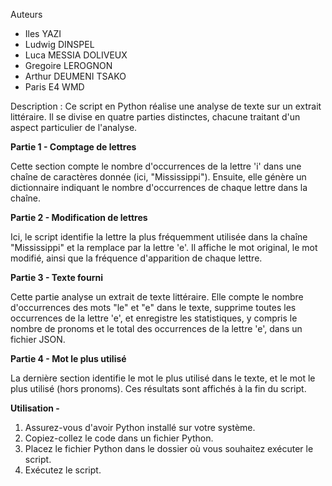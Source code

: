 Auteurs
- Iles YAZI
- Ludwig DINSPEL
- Luca MESSIA DOLIVEUX
- Gregoire LEROGNON
- Arthur DEUMENI TSAKO
- Paris E4 WMD

Description :
Ce script en Python réalise une analyse de texte sur un extrait littéraire. Il se divise en quatre parties distinctes, chacune traitant d'un aspect particulier de l'analyse.

**Partie 1 - Comptage de lettres**

Cette section compte le nombre d'occurrences de la lettre 'i' dans une chaîne de caractères donnée (ici, "Mississippi"). Ensuite, elle génère un dictionnaire indiquant le nombre d'occurrences de chaque lettre dans la chaîne.

**Partie 2 - Modification de lettres**

Ici, le script identifie la lettre la plus fréquemment utilisée dans la chaîne "Mississippi" et la remplace par la lettre 'e'. Il affiche le mot original, le mot modifié, ainsi que la fréquence d'apparition de chaque lettre.

**Partie 3 - Texte fourni**

Cette partie analyse un extrait de texte littéraire. Elle compte le nombre d'occurrences des mots "le" et "e" dans le texte, supprime toutes les occurrences de la lettre 'e', et enregistre les statistiques, y compris le nombre de pronoms et le total des occurrences de la lettre 'e', dans un fichier JSON.

**Partie 4 - Mot le plus utilisé**

La dernière section identifie le mot le plus utilisé dans le texte, et le mot le plus utilisé (hors pronoms). Ces résultats sont affichés à la fin du script.

**Utilisation -**

1. Assurez-vous d'avoir Python installé sur votre système.
2. Copiez-collez le code dans un fichier Python.
3. Placez le fichier Python dans le dossier où vous souhaitez exécuter le script.
4. Exécutez le script.